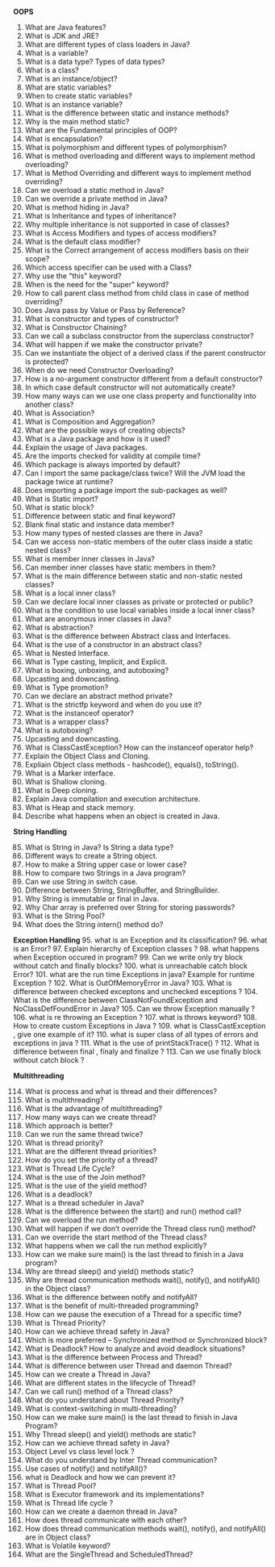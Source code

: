**OOPS**
1.	What are Java features?
2.	What is JDK and JRE?
3.	What are different types of class loaders in Java?
4.	What is a variable?
5.	What is a data type? Types of data types?
6.	What is a class?
7.	What is an instance/object?
8.	What are static variables?
9.	When to create static variables?
10.	What is an instance variable?
11.	What is the difference between static and instance methods?
12.	Why is the main method static?
13.	What are the Fundamental principles of OOP?
14.	What is encapsulation?
15.	What is polymorphism and different types of polymorphism?
16.	What is method overloading and different ways to implement method overloading?
17.	What is Method Overriding and different ways to implement method overriding?
18.	Can we overload a static method in Java?
19.	Can we override a private method in Java?
20.	What is method hiding in Java?
21.	What is Inheritance and types of inheritance?
22.	Why multiple inheritance is not supported in case of classes?
23.	What is Access Modifiers and types of access modifiers?
24.	What is the default class modifier?
25.	What is the Correct arrangement of access modifiers basis on their scope?
26.	Which access specifier can be used with a Class?
27.	Why use the "this" keyword?
28.	When is the need for the "super" keyword?
29.	How to call parent class method from child class in case of method overriding?
30.	Does Java pass by Value or Pass by Reference?
31.	What is constructor and types of constructor?
32.	What is Constructor Chaining?
33.	Can we call a subclass constructor from the superclass constructor?
34.	What will happen if we make the constructor private?
35.	Can we instantiate the object of a derived class if the parent constructor is protected?
36.	When do we need Constructor Overloading?
37.	How is a no-argument constructor different from a default constructor?
38.	In which case default constructor will not automatically create?
39.	How many ways can we use one class property and functionality into another class?
40.	What is Association?
41.	What is Composition and Aggregation?
42.	What are the possible ways of creating objects?
43.	What is a Java package and how is it used?
44.	Explain the usage of Java packages.
45.	Are the imports checked for validity at compile time?
46.	Which package is always imported by default?
47.	Can I import the same package/class twice? Will the JVM load the package twice at runtime?
48.	Does importing a package import the sub-packages as well?
49.	What is Static import?
50.	What is static block?
51.	Difference between static and final keyword?
52.	Blank final static and instance data member?
53.	How many types of nested classes are there in Java?
54.	Can we access non-static members of the outer class inside a static nested class?
55.	What is member inner classes in Java?
56.	Can member inner classes have static members in them?
57.	What is the main difference between static and non-static nested classes?
58.	What is a local inner class?
59.	Can we declare local inner classes as private or protected or public?
60.	What is the condition to use local variables inside a local inner class?
61.	What are anonymous inner classes in Java?
62.	What is abstraction?
63.	What is the difference between Abstract class and Interfaces.
64.	What is the use of a constructor in an abstract class?
65.	What is Nested Interface.
66.	What is Type casting, Implicit, and Explicit.
67.	What is boxing, unboxing, and autoboxing?
68.	Upcasting and downcasting.
69.	What is Type promotion?
70.	Can we declare an abstract method private?
71.	What is the strictfp keyword and when do you use it?
72.	What is the instanceof operator?
73.	What is a wrapper class?
74.	What is autoboxing?
75.	Upcasting and downcasting.
76.	What is ClassCastException? How can the instanceof operator help?
77.	Explain the Object Class and Cloning.
78.	Expliain Object class methods - hashcode(), equals(), toString().
79.	What is a Marker interface.
80.	What is Shallow cloning.
81.	What is Deep cloning.
82.	Explain Java compilation and execution architecture.
83.	What is Heap and stack memory.
84.	Describe what happens when an object is created in Java.

**String Handling**

85.	What is String in Java? Is String a data type?
86.	Different ways to create a String object.
87.	How to make a String upper case or lower case?
88.	How to compare two Strings in a Java program?
89.	Can we use  String in switch case.
90.	Difference between String, StringBuffer, and StringBuilder.
91.	Why String is immutable or final in Java.
92.	Why Char array is preferred over String for storing passwords?
93.	What is the String Pool?
94.	What does the String intern() method do?

**Exception Handling**
95.	what is an Exception and its classification?
96.	what is an Error?
97.	Explain hierarchy of Exception classes ?
98.	what happens when Exception occured in program?
99.	Can we write only try block without catch and finally blocks?
100.	what is unreachable catch block Error?
101.	what are the run time Exceptions in java? Example for runtime Exception ?
102.	What is OutOfMemoryError in Java?
103.	What is difference between checked exceptons and unchecked exceptions ?
104.	What is the difference between ClassNotFoundException and NoClassDefFoundError in Java?
105.	Can we throw Exception manually ?
106.	what is re throwing an Exception ?
107.	what is throws keyword?
108.	How to create custom Exceptions in Java ?
109.	what is ClassCastException , give one example of it?
110.	what is super class of all types of errors and exceptions in java ?
111.	What is the use of printStackTrace() ?
112.	What is difference between final , finaly and finalize ?
113.	Can we use finally block without catch block ?

**Multithreading**

114.	What is process and what is thread and their differences?
115.	What is multithreading?
116.	What is the advantage of multithreading?
117.	How many ways can we create thread?
118.	Which approach is better?
119.	Can we run the same thread twice?
120.	What is thread priority?
121.	What are the different thread priorities?
122.	How do you set the priority of a thread?
123.	What is Thread Life Cycle?
124.	What is the use of the Join method?
125.	What is the use of the yield method?
126.	What is a deadlock?
127.	What is a thread scheduler in Java?
128.	What is the difference between the start() and run() method call?
129.	Can we overload the run method?
130.	What will happen if we don’t override the Thread class run() method?
131.	Can we override the start method of the Thread class?
132.	What happens when we call the run method explicitly?
133.	How can we make sure main() is the last thread to finish in a Java program?
134.	Why are thread sleep() and yield() methods static?
135.	Why are thread communication methods wait(), notify(), and notifyAll() in the Object class?
136.	What is the difference between notify and notifyAll?
137.	What is the benefit of multi-threaded programming?
138.	How can we pause the execution of a Thread for a specific time?
139.	What is Thread Priority?
140.	How can we achieve thread safety in Java?
141.	Which is more preferred – Synchronized method or Synchronized block?
142.	What is Deadlock? How to analyze and avoid deadlock situations?
143.	What is the difference between Process and Thread?
144.	What is difference between user Thread and daemon Thread?
145.	How can we create a Thread in Java?
146.	What are different states in the lifecycle of Thread?
147.	Can we call run() method of a Thread class?
148.	What do you understand about Thread Priority?
149.	What is context-switching in multi-threading?
150.	How can we make sure main() is the last thread to finish in Java Program?
151.	Why Thread sleep() and yield() methods are static?
152.	How can we achieve thread safety in Java?
153.	Object Level vs class level lock ?
154.	What do you understand by Inter Thread communication?
155.	Use cases of notify() and notifyAll()?
156.	what is Deadlock and how we can prevent it?
157.	What is Thread Pool?
158.	What is Executor framework and its implementations?
159.	What is Thread life cycle ?
160.	How can we create a daemon thread in Java?
161.	How does thread communicate with each other?
162.	How does thread communication methods wait(), notify(), and notifyAll() are in Object class?	
163.	What is Volatile keyword?
164.	What are the SingleThread and ScheduledThread?


